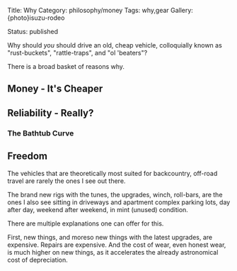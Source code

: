 Title: Why
Category: philosophy/money
Tags: why,gear
Gallery: {photo}isuzu-rodeo


Status: published

Why should _you_ should drive an old, cheap vehicle, colloquially known as "rust-buckets", "rattle-traps", and "ol 'beaters"?

There is a broad basket of reasons why.

## Money - It's Cheaper

## Reliability - Really? 

### The Bathtub Curve 


## Freedom

The vehicles that are theoretically most suited for backcountry, off-road travel are rarely the ones I see out there.  


The brand new rigs with the tunes, the upgrades, winch, roll-bars, are the ones I also see sitting in driveways and apartment complex parking lots, day after day, weekend after weekend, in mint (unused) condition. 

There are multiple explanations one can offer for this. 

First, new things, and moreso new things with the latest upgrades, are expensive. Repairs are expensive. And the cost of wear, even honest wear, is much higher on new things, as it accelerates the already astronomical cost of depreciation. 
  



